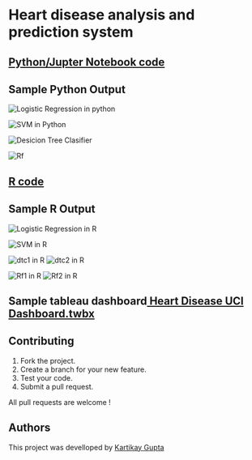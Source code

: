 # Heart disease analysis and prediction system
## [Python/Jupter Notebook code](https://github.com/Kartikay77/Heart-disease-analysis-and-prediction-system/blob/main/Heart%20disease%20analysis%20and%20prediction%20system%20(1).ipynb)



## Sample Python Output
![Logistic Regression in python](https://github.com/Kartikay77/Heart-disease-analysis-and-prediction-system/blob/main/media/LR%20python.jpg?raw=true)

![SVM in Python](https://github.com/Kartikay77/Heart-disease-analysis-and-prediction-system/blob/main/media/SVM%20python.jpg?raw=true)

![Desicion Tree Clasifier](https://github.com/Kartikay77/Heart-disease-analysis-and-prediction-system/blob/main/media/Decision%20python.jpg?raw=true)

![Rf](https://github.com/Kartikay77/Heart-disease-analysis-and-prediction-system/blob/main/media/CaptureRF%20python.jpg?raw=true)

## [R code](https://github.com/Kartikay77/Heart-disease-analysis-and-prediction-system/blob/main/R%20code.R)

## Sample R Output
![Logistic Regression in R](https://github.com/Kartikay77/Heart-disease-analysis-and-prediction-system/blob/main/media/LR%20R.jpg?raw=true)

![SVM in R](https://github.com/Kartikay77/Heart-disease-analysis-and-prediction-system/blob/main/media/SVM%20R.jpg?raw=true)

![dtc1 in R](https://github.com/Kartikay77/Heart-disease-analysis-and-prediction-system/blob/main/media/DTC%20R.jpg?raw=true)
![dtc2 in R](https://github.com/Kartikay77/Heart-disease-analysis-and-prediction-system/blob/main/media/DTC%20R2.jpg?raw=true)

![Rf1 in R](https://github.com/Kartikay77/Heart-disease-analysis-and-prediction-system/blob/main/media/RF1%20R.jpg?raw=true)
![Rf2 in R](https://github.com/Kartikay77/Heart-disease-analysis-and-prediction-system/blob/main/media/RF%20R2.jpg?raw=true)

## Sample tableau dashboard[ Heart Disease UCI Dashboard.twbx](https://github.com/Kartikay77/Heart-disease-analysis-and-prediction-system/blob/main/Heart%20Disease%20UCI%20Dashboard.twbx)


    

    
## Contributing
1. Fork the project.
2. Create a branch for your new feature.
3. Test your code.
5. Submit a pull request.

All pull requests are welcome !

## Authors
This project was develloped by [Kartikay Gupta](https://github.com/Kartikay77)


